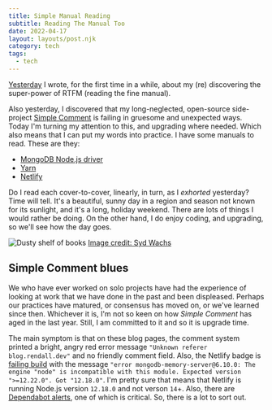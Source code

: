 ```yaml
---
title: Simple Manual Reading
subtitle: Reading The Manual Too
date: 2022-04-17
layout: layouts/post.njk
category: tech
tags:
  - tech
---
```


[Yesterday](/posts/2022/4/16/reading-the-manual/) I wrote, for the first time in a while, about my (re) discovering the super-power of RTFM (reading the fine manual).

Also yesterday, I discovered that my long-neglected, open-source side-project [Simple Comment](https://github.com/rendall/simple-comment) is failing in gruesome and unexpected ways. Today I'm turning my attention to this, and upgrading where needed. Which also means that I can put my words into practice. I have some manuals to read. These are they:

* [MongoDB Node.js driver](https://www.mongodb.com/docs/drivers/node/current/)
* [Yarn](https://yarnpkg.com/getting-started)
* [Netlify](https://docs.netlify.com/)

Do I read each cover-to-cover, linearly, in turn, as I _exhorted_ yesterday? Time will tell. It's a beautiful, sunny day in a region and season not known for its sunlight, and it's a long, holiday weekend. There are lots of things I would rather be doing. On the other hand, I do enjoy coding, and upgrading, so we'll see how the day goes.

![Dusty shelf of books](/img/syd-wachs-slItfWbhijc-unsplash.jpg)
[Image credit: Syd Wachs](https://unsplash.com/@videmusart?utm_source=unsplash&utm_medium=referral&utm_content=creditCopyText)

## Simple Comment blues

We who have ever worked on solo projects have had the experience of looking at work that we have done in the past and been displeased. Perhaps our practices have matured, or consensus has moved on, or we've learned since then. Whichever it is, I'm not so keen on how _Simple Comment_ has aged in the last year. Still, I am committed to it and so it is upgrade time.

The main symptom is that on these blog pages, the comment system printed a bright, angry red error message `"Unknown referer blog.rendall.dev"` and no friendly comment field. Also, the Netlify badge is [failing build](https://app.netlify.com/sites/simple-comment/deploys/625bdc640e96900008627c82) with the message `"error mongodb-memory-server@6.10.0: The engine "node" is incompatible with this module. Expected version ">=12.22.0". Got "12.18.0"`. I'm pretty sure that means that Netlify is running Node.js version `12.18.0` and not verson `14`+. Also, there are [Dependabot alerts](https://github.blog/2022-04-14-dependabot-alerts-now-surface-if-code-is-calling-vulnerability/), one of which is critical. So, there is a lot to sort out.
